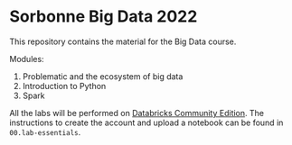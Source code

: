 # Sorbonne Big Data 2022

This repository contains the material for the Big Data course.

Modules:

1. Problematic and the ecosystem of big data
2. Introduction to Python
3. Spark

All the labs will be performed on [Databricks Community Edition](https://community.cloud.databricks.com). The instructions to create the account and upload a notebook can be found in `00.lab-essentials`. 
